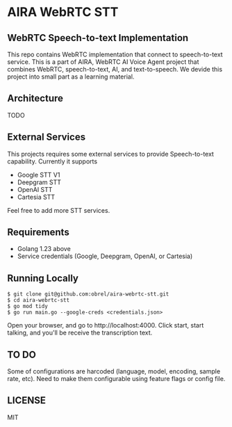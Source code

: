 # AIRA WebRTC STT

## WebRTC Speech-to-text Implementation

This repo contains WebRTC implementation that connect to speech-to-text service.
This is a part of AIRA, WebRTC AI Voice Agent project that combines WebRTC, speech-to-text, AI, and text-to-speech. We devide this project into small part as a learning material.

## Architecture
TODO

## External Services
This projects requires some external services to provide Speech-to-text capability. Currently it supports
- Google STT V1
- Deepgram STT
- OpenAI STT
- Cartesia STT

Feel free to add more STT services.

## Requirements
- Golang 1.23 above
- Service credentials (Google, Deepgram, OpenAI, or Cartesia)

## Running Locally
```
$ git clone git@github.com:obrel/aira-webrtc-stt.git
$ cd aira-webrtc-stt
$ go mod tidy
$ go run main.go --google-creds <credentials.json>
```

Open your browser, and go to http://localhost:4000. Click start, start talking, and you'll be receive the transcription text.

## TO DO
Some of configurations are harcoded (language, model, encoding, sample rate, etc). Need to make them configurable using feature flags or config file.

## LICENSE
MIT
